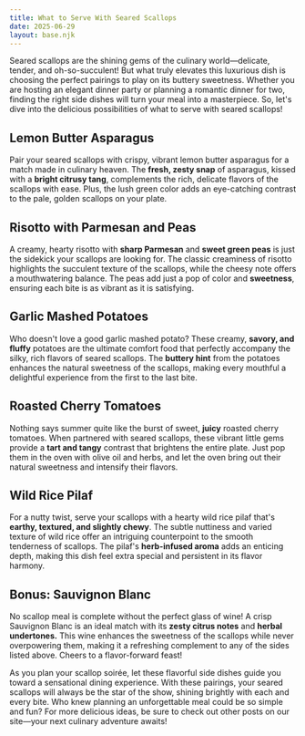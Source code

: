 ```yaml
---
title: What to Serve With Seared Scallops
date: 2025-06-29
layout: base.njk
---
```


Seared scallops are the shining gems of the culinary world—delicate, tender, and oh-so-succulent! But what truly elevates this luxurious dish is choosing the perfect pairings to play on its buttery sweetness. Whether you are hosting an elegant dinner party or planning a romantic dinner for two, finding the right side dishes will turn your meal into a masterpiece. So, let's dive into the delicious possibilities of what to serve with seared scallops!

## **Lemon Butter Asparagus**
Pair your seared scallops with crispy, vibrant lemon butter asparagus for a match made in culinary heaven. The **fresh, zesty snap** of asparagus, kissed with a **bright citrusy tang**, complements the rich, delicate flavors of the scallops with ease. Plus, the lush green color adds an eye-catching contrast to the pale, golden scallops on your plate.

## **Risotto with Parmesan and Peas**
A creamy, hearty risotto with **sharp Parmesan** and **sweet green peas** is just the sidekick your scallops are looking for. The classic creaminess of risotto highlights the succulent texture of the scallops, while the cheesy note offers a mouthwatering balance. The peas add just a pop of color and **sweetness**, ensuring each bite is as vibrant as it is satisfying.

## **Garlic Mashed Potatoes**
Who doesn't love a good garlic mashed potato? These creamy, **savory, and fluffy** potatoes are the ultimate comfort food that perfectly accompany the silky, rich flavors of seared scallops. The **buttery hint** from the potatoes enhances the natural sweetness of the scallops, making every mouthful a delightful experience from the first to the last bite.

## **Roasted Cherry Tomatoes**
Nothing says summer quite like the burst of sweet, **juicy** roasted cherry tomatoes. When partnered with seared scallops, these vibrant little gems provide a **tart and tangy** contrast that brightens the entire plate. Just pop them in the oven with olive oil and herbs, and let the oven bring out their natural sweetness and intensify their flavors.

## **Wild Rice Pilaf**
For a nutty twist, serve your scallops with a hearty wild rice pilaf that's **earthy, textured, and slightly chewy**. The subtle nuttiness and varied texture of wild rice offer an intriguing counterpoint to the smooth tenderness of scallops. The pilaf's **herb-infused aroma** adds an enticing depth, making this dish feel extra special and persistent in its flavor harmony.

## **Bonus: Sauvignon Blanc**
No scallop meal is complete without the perfect glass of wine! A crisp Sauvignon Blanc is an ideal match with its **zesty citrus notes** and **herbal undertones.** This wine enhances the sweetness of the scallops while never overpowering them, making it a refreshing complement to any of the sides listed above. Cheers to a flavor-forward feast!

As you plan your scallop soirée, let these flavorful side dishes guide you toward a sensational dining experience. With these pairings, your seared scallops will always be the star of the show, shining brightly with each and every bite. Who knew planning an unforgettable meal could be so simple and fun? For more delicious ideas, be sure to check out other posts on our site—your next culinary adventure awaits!